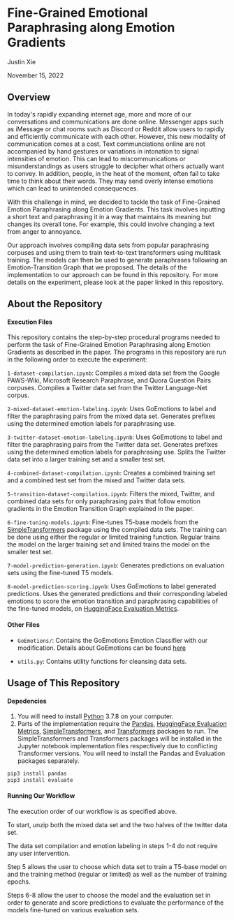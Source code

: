 # Fine-Grained Emotional Paraphrasing along Emotion Gradients
Justin Xie 

November 15, 2022

## Overview
In today's rapidly expanding internet age, more and more of our conversations and communications are done online. Messenger apps such as iMessage or chat rooms such as Discord or Reddit allow users to rapidly and efficiently communicate with each other. However, this new modality of communication comes at a cost. Text communciations online are not accompanied by hand gestures or variations in intonation to signal intensities of emotion. This can lead to miscommunications or misunderstandings as users struggle to decipher what others actually want to convey. In addition, people, in the heat of the moment, often fail to take time to think about their words. They may send overly intense emotions which can lead to unintended consequences.

With this challenge in mind, we decided to tackle the task of Fine-Grained Emotion Paraphrasing along Emotion Gradients. This task involves inputting a short text and paraphrasing it in a way that maintains its meaning but changes its overall tone. For example, this could involve changing a text from anger to annoyance. 

Our approach involves compiling data sets from popular paraphrasing corpuses and using them to train text-to-text transformers using multitask training. The models can then be used to generate paraphrases following an Emotion-Transition Graph that we proposed. The details of the implementation to our approach can be found in this repository. For more details on the experiment, please look at the paper linked in this repository.

## About the Repository 

#### Execution Files
This repository contains the step-by-step procedural programs needed to perform the task of Fine-Grained Emotion Paraphrasing along Emotion Gradients as described in the paper. The programs in this repository are run in the following order to execute the experiment:

`1-dataset-compilation.ipynb`: Compiles a mixed data set from the Google PAWS-Wiki, Microsoft Research Paraphrase, and Quora Question Pairs corpuses. Compiles a Twitter data set from the Twitter Language-Net corpus.

`2-mixed-dataset-emotion-labeling.ipynb`: Uses GoEmotions to label and filter the paraphrasing pairs from the mixed data set. Generates prefixes using the determined emotion labels for paraphrasing use.

`3-twitter-dataset-emotion-labeling.ipynb`: Uses GoEmotions to label and filter the paraphrasing pairs from the Twitter data set. Generates prefixes using the determined emotion labels for paraphrasing use. Splits the Twitter data set into a larger training set and a smaller test set.

`4-combined-dataset-compilation.ipynb`: Creates a combined training set and a combined test set from the mixed and Twitter data sets.

`5-transition-dataset-compilation.ipynb`: Filters the mixed, Twitter, and combined data sets for only paraphrasing pairs that follow emotion gradients in the Emotion Transition Graph explained in the paper.

`6-fine-tuning-models.ipynb`: Fine-tunes T5-base models from the [SimpleTransformers](https://simpletransformers.ai/) package using the compiled data sets. The training can be done using either the regular or limited training function. Regular trains the model on the larger training set and limited trains the model on the smaller test set.

`7-model-prediction-generation.ipynb`: Generates predictions on evaluation sets using the fine-tuned T5 models.

`8-model-prediction-scoring.ipynb`: Uses GoEmotions to label generated predictions. Uses the generated predictions and their corresponding labeled emotions to score the emotion transition and paraphrasing capabilities of the fine-tuned models, on [HuggingFace Evaluation Metrics](https://huggingface.co/evaluate-metric).

#### Other Files
- `GoEmotions/`: Contains the GoEmotions Emotion Classifier with our modification. Details about GoEmotions can be found [here](https://arxiv.org/pdf/2005.00547.pdf)

- `utils.py`: Contains utility functions for cleansing data sets. 

## Usage of This Repository

#### Depedencies
1. You will need to install [Python](https://www.python.org/) 3.7.8 on your computer. 
2. Parts of the implementation require the [Pandas](https://pandas.pydata.org/), [HuggingFace Evaluation Metrics](https://huggingface.co/evaluate-metric), [SimpleTransformers](https://simpletransformers.ai/), and [Transformers](https://huggingface.co/docs/transformers/main/en/index) packages to run. The SimpleTransformers and Transformers packages will be installed in the Jupyter notebook implementation files respectively due to conflicting Transformer versions. You will need to install the Pandas and Evaluation packages separately. 

```bash
pip3 install pandas
pip3 install evaluate
```

#### Running Our Workflow 
The execution order of our workflow is as specified above. 

To start, unzip both the mixed data set and the two halves of the twitter data set.

The data set compilation and emotion labeling in steps 1-4 do not require any user intervention.

Step 5 allows the user to choose which data set to train a T5-base model on and the training method (regular or limited) as well as the number of training epochs.

Steps 6-8 allow the user to choose the model and the evaluation set in order to generate and score predictions to evaluate the performance of the models fine-tuned on various evaluation sets.
